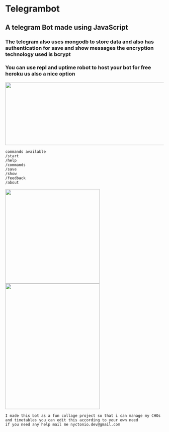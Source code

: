 # Telegrambot

## A telegram Bot made using JavaScript

### The telegram also uses mongodb to store data and also has authentication for save and show messages the encryption technology used is bcrypt

### You can use repl and uptime robot to host your bot for free heroku us also a nice option

<img src="https://user-images.githubusercontent.com/79045059/122916418-7c4faf80-d37a-11eb-8eec-0c9625c34054.png" height=200 width=800 />

```
commands available
/start
/help
/commands
/save
/show
/feedback
/about
```

<img src="https://user-images.githubusercontent.com/79045059/122916530-9ee1c880-d37a-11eb-9a62-2064da70967c.png" height=300 width=300 />

<img src="https://user-images.githubusercontent.com/79045059/122916603-b1f49880-d37a-11eb-9add-4c6865c98ba3.png" height=400 width=300 />

```
I made this bot as a fun collage project so that i can manage my CHOs and timetables you can edit this according to your own need
if you need any help mail me nyctonio.dev@gmail.com
```
